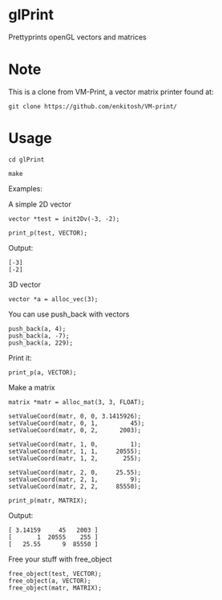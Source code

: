glPrint
========

Prettyprints openGL vectors and matrices

Note
====

This is a clone from VM-Print, a vector matrix printer found at:
    
    git clone https://github.com/enkitosh/VM-print/

Usage
=============

    cd glPrint
    
    make
    
    
Examples:

A simple 2D vector
  
    vector *test = init2Dv(-3, -2);

    print_p(test, VECTOR);
    
Output:

    [-3]
    [-2]

3D vector
  
    vector *a = alloc_vec(3);
	
You can use push_back with vectors
  
    push_back(a, 4);
    push_back(a, -7);
    push_back(a, 229);

Print it:

    print_p(a, VECTOR);
	
Make a matrix
	
    matrix *matr = alloc_mat(3, 3, FLOAT);

    setValueCoord(matr, 0, 0, 3.1415926);
    setValueCoord(matr, 0, 1, 		  45);
    setValueCoord(matr, 0, 2, 	   2003);
	
    setValueCoord(matr, 1, 0, 		  1);
    setValueCoord(matr, 1, 1, 	  20555);
    setValueCoord(matr, 1, 2, 	    255);

    setValueCoord(matr, 2, 0, 	  25.55);
    setValueCoord(matr, 2, 1, 		  9);
    setValueCoord(matr, 2, 2, 	  85550);
	
    print_p(matr, MATRIX);

Output:

    [ 3.14159     45   2003 ]
    [       1  20555    255 ]
    [   25.55      9  85550 ]

Free your stuff with free_object

    free_object(test, VECTOR);
    free_object(a, VECTOR);
    free_object(matr, MATRIX);

